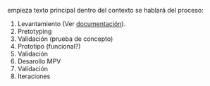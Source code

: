 empieza texto principal
dentro del contexto se hablará del proceso:
1. Levantamiento (Ver [documentación](https://github.com/aristotelesquintanar/hello-world/blob/main/testDoc/levantamiento.md)).
2. Pretotyping
3. Validación (prueba de concepto)
4. Prototipo (funcional?)
5. Validación
6. Desarollo MPV
7. Validación
8. Iteraciones
